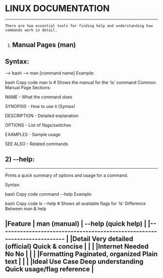 
# LINUX DOCUMENTATION
  -------------------

    There are two essential tools for finding help and understanding how commands work in detail.

1) Manual Pages (man)
   -----------------   
   

  Syntax:
  -------
   --> bash
    --> man [command name]
Example:

bash
Copy code
man ls     # Shows the manual for the 'ls' command
Common Manual Page Sections:

NAME - What the command does

SYNOPSIS - How to use it (Syntax)

DESCRIPTION - Detailed explanation

OPTIONS - List of flags/switches

EXAMPLES - Sample usage

SEE ALSO - Related commands

 ## 2) --help:
-------------

Prints a quick summary of options and usage for a command.

Syntax:

bash
Copy code
command --help
Example:

bash
Copy code
ls --help   # Shows all available flags for 'ls'
Difference Between man & help

|Feature	          | man (manual)	             | --help (quick help)      |
|-------------------------------------------------------------------------  |
|Detail	             Very detailed (official)	    Quick & concise           |
|                                                                           |
|Internet Needed	    No	                        No                          |
|                                                                           |
|Formatting	         Paginated,                  organized	Plain text      |
|                                                                           |
|Ideal Use Case	     Deep understanding	        Quick usage/flag reference  |
----------------------------------------------------------------------------
